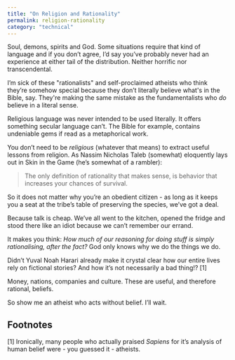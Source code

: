 ```yaml
---
title: "On Religion and Rationality"
permalink: religion-rationality
category: "technical"
---
```


Soul, demons, spirits and God. Some situations require that kind of language and if you don’t agree, I’d say you’ve probably never had an experience at either tail of the distribution. Neither horrific nor transcendental.

I’m sick of these "rationalists" and self-proclaimed atheists who think they’re somehow special because they don’t literally believe what's in the Bible, say. They're making the same mistake as the fundamentalists who _do_ believe in a literal sense.

Religious language was never intended to be used literally. It offers something secular language can’t. The Bible for example, contains undeniable gems if read as a metaphorical work.

You don’t need to be _religious_ (whatever that means) to extract useful lessons from religion. As Nassim Nicholas Taleb (somewhat) eloquently lays out in Skin in the Game (he’s somewhat of a rambler):

> The only definition of rationality that makes sense, is behavior that increases your chances of survival.

So it does not matter why you’re an obedient citizen - as long as it keeps you a seat at the tribe’s table of preserving the species, we’ve got a deal.

Because talk is cheap. We’ve all went to the kitchen, opened the fridge and stood there like an idiot because we can’t remember our errand.

It makes you think: _How much of our reasoning for doing stuff is simply rationalising, after the fact?_ God only knows why we do the things we do.

Didn’t Yuval Noah Harari already make it crystal clear how our entire lives rely on fictional stories? And how it’s not necessarily a bad thing!? [1]

Money, nations, companies and culture. These are useful, and therefore rational, beliefs.

So show me an atheist who acts without belief. I’ll wait.

## Footnotes

[1] Ironically, many people who actually praised _Sapiens_ for it’s analysis of human belief were - you guessed it - atheists.
